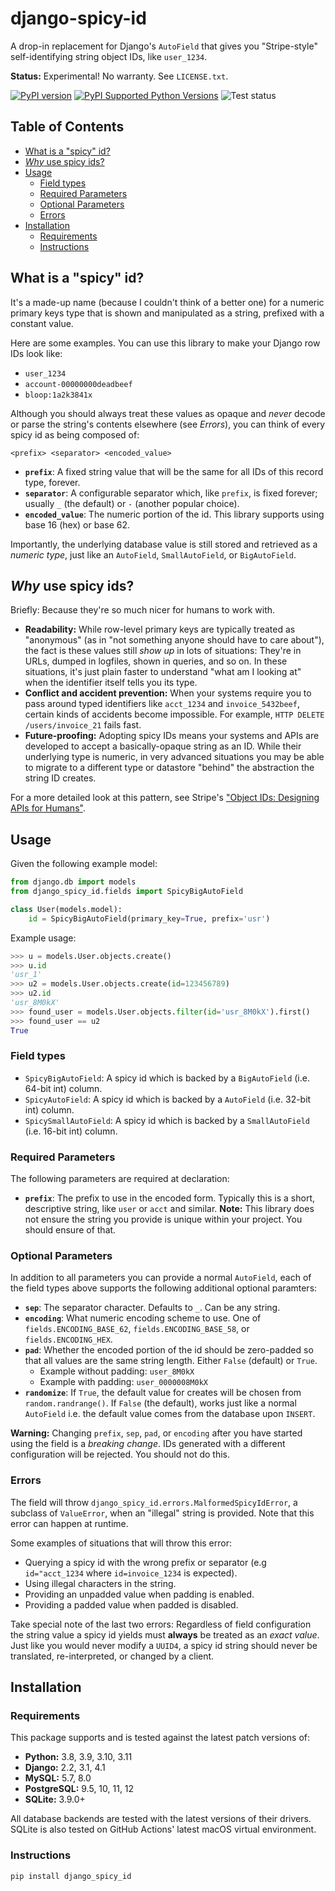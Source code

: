 # django-spicy-id

A drop-in replacement for Django's `AutoField` that gives you "Stripe-style" self-identifying string object IDs, like `user_1234`.

**Status:** Experimental! No warranty. See `LICENSE.txt`.

[![PyPI version](https://badge.fury.io/py/django-spicy-id.svg)](https://badge.fury.io/py/django-spicy-id)
[![PyPI Supported Python Versions](https://img.shields.io/pypi/pyversions/django-spicy-id.svg)](https://pypi.python.org/pypi/django-spicy-id/) ![Test status](https://github.com/mik3y/django-spicy-id/actions/workflows/test.yml/badge.svg)

## Table of Contents

<!-- START doctoc generated TOC please keep comment here to allow auto update -->
<!-- DON'T EDIT THIS SECTION, INSTEAD RE-RUN doctoc TO UPDATE -->

- [What is a "spicy" id?](#what-is-a-spicy-id)
- [_Why_ use spicy ids?](#_why_-use-spicy-ids)
- [Usage](#usage)
  - [Field types](#field-types)
  - [Required Parameters](#required-parameters)
  - [Optional Parameters](#optional-parameters)
  - [Errors](#errors)
- [Installation](#installation)
  - [Requirements](#requirements)
  - [Instructions](#instructions)

<!-- END doctoc generated TOC please keep comment here to allow auto update -->

## What is a "spicy" id?

It's a made-up name (because I couldn't think of a better one) for a numeric primary keys type that is shown and manipulated as a string, prefixed with a constant value.

Here are some examples. You can use this library to make your Django row IDs look like:

- `user_1234`
- `account-00000000deadbeef`
- `bloop:1a2k3841x`

Although you should always treat these values as opaque and _never_ decode or parse the string's contents elsewhere (see _Errors_), you can think of every spicy id as being composed of:

```
<prefix> <separator> <encoded_value>
```

- **`prefix`**: A fixed string value that will be the same for all IDs of this record type, forever.
- **`separator`**: A configurable separator which, like `prefix`, is fixed forever; usually `_` (the default) or `-` (another popular choice).
- **`encoded_value`**: The numeric portion of the id. This library supports using base 16 (hex) or base 62.

Importantly, the underlying database value is still stored and retrieved as a _numeric type_, just like an `AutoField`, `SmallAutoField`, or `BigAutoField`.

## _Why_ use spicy ids?

Briefly: Because they're so much nicer for humans to work with.

- **Readability:** While row-level primary keys are typically treated as "anonymous" (as in "not something anyone should have to care about"), the fact is these values still _show up_ in lots of situations: They're in URLs, dumped in logfiles, shown in queries, and so on. In these situations, it's just plain faster to understand "what am I looking at" when the identifier itself tells you its type.
- **Conflict and accident prevention:** When your systems require you to pass around typed identifiers like `acct_1234` and `invoice_5432beef`, certain kinds of accidents become impossible. For example, `HTTP DELETE /users/invoice_21` fails fast.
- **Future-proofing:** Adopting spicy IDs means your systems and APIs are developed to accept a basically-opaque string as an ID. While their underlying type is numeric, in very advanced situations you may be able to migrate to a different type or datastore "behind" the abstraction the string ID creates.

For a more detailed look at this pattern, see Stripe's ["Object IDs: Designing APIs for Humans"](https://dev.to/stripe/designing-apis-for-humans-object-ids-3o5a).

## Usage

Given the following example model:

```py
from django.db import models
from django_spicy_id.fields import SpicyBigAutoField

class User(models.model):
    id = SpicyBigAutoField(primary_key=True, prefix='usr')
```

Example usage:

```py
>>> u = models.User.objects.create()
>>> u.id
'usr_1'
>>> u2 = models.User.objects.create(id=123456789)
>>> u2.id
'usr_8M0kX'
>>> found_user = models.User.objects.filter(id='usr_8M0kX').first()
>>> found_user == u2
True
```

### Field types

- `SpicyBigAutoField`: A spicy id which is backed by a `BigAutoField` (i.e. 64-bit int) column.
- `SpicyAutoField`: A spicy id which is backed by a `AutoField` (i.e. 32-bit int) column.
- `SpicySmallAutoField`: A spicy id which is backed by a `SmallAutoField` (i.e. 16-bit int) column.

### Required Parameters

The following parameters are required at declaration:

* **`prefix`**: The prefix to use in the encoded form. Typically this is a short, descriptive string, like `user` or `acct` and similar. **Note:** This library does not ensure the string you provide is unique within your project. You should ensure of that.

### Optional Parameters

In addition to all parameters you can provide a normal `AutoField`, each of the field types above supports the following additional optional paramters:

- **`sep`**: The separator character. Defaults to `_`. Can be any string.
- **`encoding`**: What numeric encoding scheme to use. One of `fields.ENCODING_BASE_62`, `fields.ENCODING_BASE_58`, or `fields.ENCODING_HEX`.
- **`pad`**: Whether the encoded portion of the id should be zero-padded so that all values are the same string length. Either `False` (default) or `True`.
  - Example without padding: `user_8M0kX`
  - Example with padding: `user_0000008M0kX`
- **`randomize`**: If `True`, the default value for creates will be chosen from `random.randrange()`. If `False` (the default), works just like a normal `AutoField` i.e. the default value comes from the database upon `INSERT`.

**Warning:** Changing `prefix`, `sep`, `pad`, or `encoding` after you have started using the field is a _breaking change_. IDs generated with a different configuration will be rejected. You should not do this.

### Errors

The field will throw `django_spicy_id.errors.MalformedSpicyIdError`, a subclass of `ValueError`, when an "illegal" string is provided. Note that this error can happen at runtime.

Some examples of situations that will throw this error:

* Querying a spicy id with the wrong prefix or separator (e.g `id="acct_1234` where `id=invoice_1234` is expected).
* Using illegal characters in the string.
* Providing an unpadded value when padding is enabled.
* Providing a padded value when padded is disabled.

Take special note of the last two errors: Regardless of field configuration the string value a spicy id yields must **always** be treated as an _exact value_. Just like you would never modify a `UUID4`, a spicy id string should never be translated, re-interpreted, or changed by a client.

## Installation

### Requirements

This package supports and is tested against the latest patch versions of:

- **Python:** 3.8, 3.9, 3.10, 3.11
- **Django:** 2.2, 3.1, 4.1
- **MySQL:** 5.7, 8.0
- **PostgreSQL:** 9.5, 10, 11, 12
- **SQLite:** 3.9.0+

All database backends are tested with the latest versions of their drivers. SQLite is also tested on GitHub Actions' latest macOS virtual environment.

### Instructions

```
pip install django_spicy_id
```
